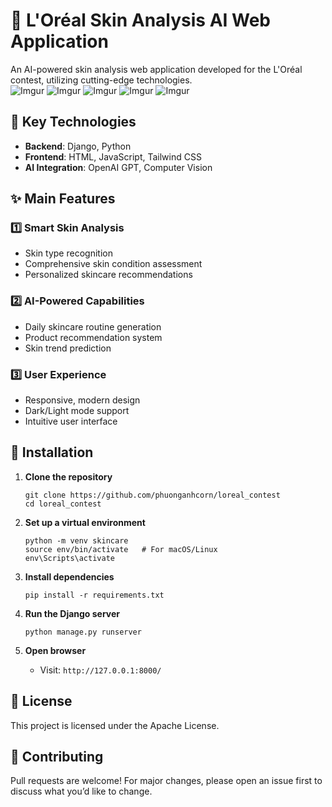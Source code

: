 # 🌟 L'Oréal Skin Analysis AI Web Application  

An AI-powered skin analysis web application developed for the L'Oréal contest, utilizing cutting-edge technologies.  
![Imgur](https://i.imgur.com/61KkWlf.png)
![Imgur](https://i.imgur.com/V8b3FXa.png)
![Imgur](https://i.imgur.com/6jFDSWO.png)
![Imgur](https://i.imgur.com/TvDbze7.png)
![Imgur](https://i.imgur.com/CZjnq2H.png)
## 🚀 Key Technologies  
- **Backend**: Django, Python  
- **Frontend**: HTML, JavaScript, Tailwind CSS  
- **AI Integration**: OpenAI GPT, Computer Vision  

## ✨ Main Features  

### 1️⃣ Smart Skin Analysis  
- Skin type recognition  
- Comprehensive skin condition assessment  
- Personalized skincare recommendations  

### 2️⃣ AI-Powered Capabilities  
- Daily skincare routine generation  
- Product recommendation system  
- Skin trend prediction  

### 3️⃣ User Experience  
- Responsive, modern design  
- Dark/Light mode support  
- Intuitive user interface  

## 📌 Installation  

1. **Clone the repository**  
    ```
    git clone https://github.com/phuonganhcorn/loreal_contest
    cd loreal_contest
    ```

2. **Set up a virtual environment**
    ```
    python -m venv skincare
    source env/bin/activate   # For macOS/Linux
    env\Scripts\activate  
    ```

3. **Install dependencies**
    ```
    pip install -r requirements.txt
    ```

4. **Run the Django server**
    ```
    python manage.py runserver
    ```

5. **Open browser**
    - Visit: `http://127.0.0.1:8000/ `

## 📜 License
This project is licensed under the Apache License.

## 🤝 Contributing
Pull requests are welcome! For major changes, please open an issue first to discuss what you’d like to change.